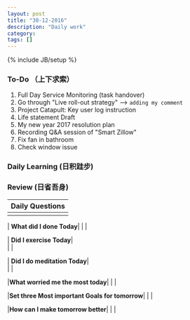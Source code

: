 ```yaml
---
layout: post
title: "30-12-2016"
description: "Daily work"
category: 
tags: []
---
```

{% include JB/setup %}

### To-Do （上下求索）

1. Full Day Service Monitoring (task handover) 
2. Go through "Live roll-out strategy" --> `adding my comment`
3. Project Catapult: Key user log instruction 
4. Life statement Draft
5. My new year 2017 resolution plan
6. Recording Q&A session of "Smart Zillow"
7. Fix fan in bathroom
8. Check window issue

### Daily Learning (日积跬步)

### Review (日省吾身)

| Daily Questions                   |                                           
|:----------------------------------|
|                                   |

| **What did I done Today**| 
|    |

| **Did I exercise Today**|          
|     |

| **Did I do meditation Today**|          
|     |

|**What worried me the most today**|
|                                |

|**Set three Most important Goals for tomorrow**|
|                                        |

|**How can I make tomorrow better**|
|                          |